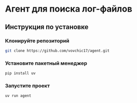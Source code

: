 # Агент для поиска лог-файлов

## Инструкция по установке

### Клонируйте репозиторий
```bash
git clone https://github.com/vovchic17/agent.git
```

### Установите пакетный менеджер
```bash
pip install uv
```

### Запустите проект
```bash
uv run agent
```
